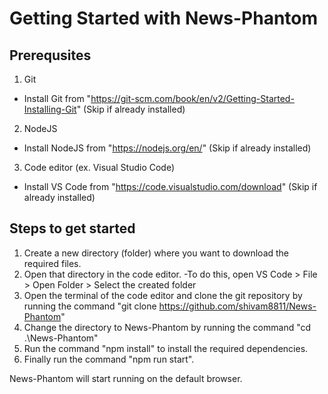 # Getting Started with News-Phantom
## Prerequsites
1. Git
  - Install Git from "https://git-scm.com/book/en/v2/Getting-Started-Installing-Git" (Skip if already installed)
2. NodeJS
  - Install NodeJS from "https://nodejs.org/en/" (Skip if already installed)
3. Code editor (ex. Visual Studio Code)
  - Install VS Code from "https://code.visualstudio.com/download" (Skip if already installed)

## Steps to get started
1. Create a new directory (folder) where you want to download the required files.
2. Open that directory in the code editor.
  -To do this, open VS Code > File > Open Folder > Select the created folder
3. Open the terminal of the code editor and clone the git repository by running the command "git clone https://github.com/shivam8811/News-Phantom" 
4. Change the directory to News-Phantom by running the command "cd .\News-Phantom\"
5. Run the command "npm install" to install the required dependencies.
6. Finally run the command "npm run start".

News-Phantom will start running on the default browser.
